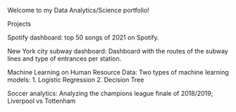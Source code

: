Welcome to my Data Analytics/Science portfolio!


Projects

Spotify dashboard:
top 50 songs of 2021 on Spotify.

New York city subway dashboard:
Dashboard with the routes of the subway lines and type of entrances per station.

Machine Learning on Human Resource Data:
  Two types of machine learning models:
     1. Logistic Regression
     2. Decision Tree
     
Soccer analytics:
Analyzing the champions league finale of 2018/2019; Liverpool vs Tottenham
